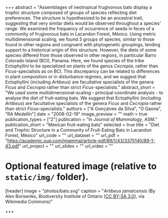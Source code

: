 +++
abstract = "Assemblages of neotropical frugivorous bats display a trophic structure composed of groups of species reflecting diet preferences. The structure is hypothesized to be an ancestral trait, suggesting that very similar diets would be observed throughout a species' range. We examined the frequency of occurrence of seeds in feces of a community of frugivorous bats in Lacandon Forest, México. Using metric multidimensional scaling, we found 3 groups of species, similar to those found in other regions and congruent with phylogenetic groupings, lending support to a historical origin of this structure. However, the diets of some species differed from those observed in other regions, in particular Barro Colorado Island (BCI), Panama. Here, we found species of the tribe Ectophyllini to be specialized on plants of the genus *Cecropia*, rather than *Ficus*-specialists as on BCI. This discrepancy can be related to differences in plant composition or in disturbance regimes, and we suggest that Ectophyllini (including *Artibeus*) are facultative specialists of the genera *Ficus* and *Cecropia* rather than strict *Ficus*-specialists."
abstract_short = "We used some multidimensional-scaling - principal coordinate analysis - to analyse the diet of fruit-eating bats. We suggest that Ectophyllini (including *Artibeus*) are facultative specialists of the genera *Ficus* and *Cecropia* rather than strict *Ficus*-specialists."
authors = ["A Gonçalves da Silva", "O Gaona", "RA Medellín"]
date = "2008-02-19"
image_preview = ""
math = true
publication_types = ["2"]
publication = "In *Journal of Mammalogy*, ASM."
publication_short = "Mexican fruit-eating bats"
selected = true
title = "Diet and Trophic Structure in a Community of Fruit-Eating Bats in Lacandon Forest, México"
url_code = ""
url_dataset = ""
url_pdf = "https://academic.oup.com/jmammal/article-pdf/89/1/43/3375140/89-1-43.pdf"
url_project = ""
url_slides = ""
url_video = ""

# Optional featured image (relative to `static/img/` folder).
[header]
image = "photos/bats.svg"
caption = "*Artibeus jamaicensis* (By Alex Borisenko, Biodiversity Institute of Ontario [[CC BY-SA 3.0](http://creativecommons.org/licenses/by-sa/3.0)], via Wikimedia Commons)"

+++
